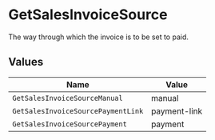 # GetSalesInvoiceSource

The way through which the invoice is to be set to paid.


## Values

| Name                               | Value                              |
| ---------------------------------- | ---------------------------------- |
| `GetSalesInvoiceSourceManual`      | manual                             |
| `GetSalesInvoiceSourcePaymentLink` | payment-link                       |
| `GetSalesInvoiceSourcePayment`     | payment                            |